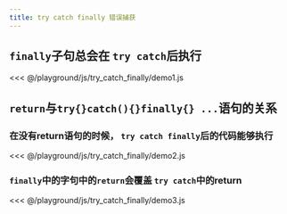 ```yaml
---
title: try catch finally 错误捕获
---
```

## `finally`子句总会在 `try catch`后执行

<<<  @/playground/js/try_catch_finally/demo1.js

## `return`与`try{}catch(){}finally{} ...`语句的关系

### 在没有return语句的时候， `try catch finally`后的代码能够执行

<<<  @/playground/js/try_catch_finally/demo2.js

### `finally`中的字句中的`return`会覆盖 `try catch`中的return 

<<<  @/playground/js/try_catch_finally/demo3.js
